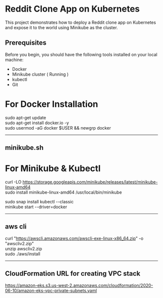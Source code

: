 # Reddit Clone App on Kubernetes
This project demonstrates how to deploy a Reddit clone app on Kubernetes and expose it to the world using Minikube as the cluster.

## Prerequisites
Before you begin, you should have the following tools installed on your local machine: 

- Docker
- Minikube cluster ( Running )
- kubectl
- Git

# For Docker Installation
sudo apt-get update <br>
sudo apt-get install docker.io -y <br>
sudo usermod -aG docker $USER && newgrp docker <br>

---------------
minikube.sh
---------------
# For Minikube & Kubectl
curl -LO https://storage.googleapis.com/minikube/releases/latest/minikube-linux-amd64  <br>
sudo install minikube-linux-amd64 /usr/local/bin/minikube  <br>

sudo snap install kubectl --classic <br>
minikube start --driver=docker <br>


-----------------
aws cli
----------------
curl "https://awscli.amazonaws.com/awscli-exe-linux-x86_64.zip" -o "awscliv2.zip"  <br>
unzip awscliv2.zip  <br>
sudo ./aws/install  <br>


-----------------------------
CloudFormation URL for creating VPC stack
-----------------------------
https://amazon-eks.s3.us-west-2.amazonaws.com/cloudformation/2020-06-10/amazon-eks-vpc-private-subnets.yaml

